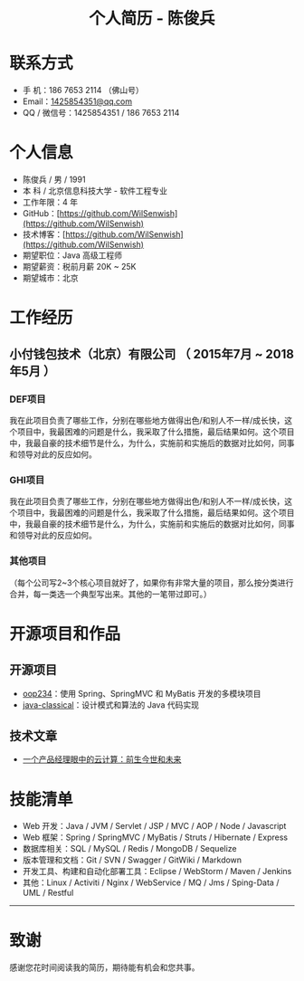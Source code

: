 # **<center> 个人简历 - 陈俊兵 </center>**


# 联系方式

- 手 机：186 7653 2114 （佛山号）
- Email：1425854351@qq.com
- QQ / 微信号：1425854351 / 186 7653 2114


# 个人信息

 - 陈俊兵 / 男 / 1991 
 - 本 科 / 北京信息科技大学 - 软件工程专业 
 - 工作年限：4 年
 - GitHub：[https://github.com/WilSenwish](https://github.com/WilSenwish)
 - 技术博客：[https://github.com/WilSenwish](https://github.com/WilSenwish)
 - 期望职位：Java 高级工程师
 - 期望薪资：税前月薪 20K ~ 25K
 - 期望城市：北京


# 工作经历

## 小付钱包技术（北京）有限公司 （ 2015年7月 ~ 2018年5月 ）

### DEF项目 
我在此项目负责了哪些工作，分别在哪些地方做得出色/和别人不一样/成长快，这个项目中，我最困难的问题是什么，我采取了什么措施，最后结果如何。这个项目中，我最自豪的技术细节是什么，为什么，实施前和实施后的数据对比如何，同事和领导对此的反应如何。

### GHI项目 
我在此项目负责了哪些工作，分别在哪些地方做得出色/和别人不一样/成长快，这个项目中，我最困难的问题是什么，我采取了什么措施，最后结果如何。这个项目中，我最自豪的技术细节是什么，为什么，实施前和实施后的数据对比如何，同事和领导对此的反应如何。

### 其他项目
（每个公司写2~3个核心项目就好了，如果你有非常大量的项目，那么按分类进行合并，每一类选一个典型写出来。其他的一笔带过即可。）


# 开源项目和作品

## 开源项目

- [oop234](https://github.com/WilSenwish/oop234)：使用 Spring、SpringMVC 和 MyBatis 开发的多模块项目
- [java-classical](https://github.com/WilSenwish/java-classical)：设计模式和算法的 Java 代码实现

## 技术文章

- [一个产品经理眼中的云计算：前生今世和未来](http://get.jobdeer.com/706.get)


# 技能清单

- Web 开发：Java / JVM / Servlet / JSP / MVC / AOP / Node / Javascript
- Web 框架：Spring / SpringMVC / MyBatis / Struts / Hibernate / Express
- 数据库相关：SQL / MySQL / Redis / MongoDB / Sequelize
- 版本管理和文档：Git / SVN / Swagger / GitWiki / Markdown
- 开发工具、构建和自动化部署工具：Eclipse / WebStorm / Maven / Jenkins
- 其他：Linux / Activiti / Nginx / WebService / MQ / Jms / Sping-Data / UML / Restful


---      
# 致谢
感谢您花时间阅读我的简历，期待能有机会和您共事。

